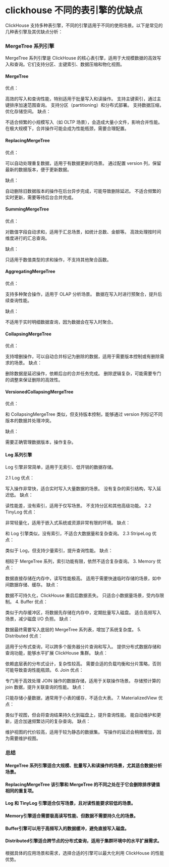 # clickhouse 不同的表引擎的优缺点
ClickHouse 支持多种表引擎，不同的引擎适用于不同的使用场景。以下是常见的几种表引擎及其优缺点分析：

### MergeTree 系列引擎
   MergeTree 系列引擎是 ClickHouse 的核心表引擎，适用于大规模数据的高效写入和查询。它们支持分区、主键索引、数据压缩和物化视图。

#### MergeTree
优点：

高效的写入和查询性能，特别适用于批量写入和读操作。
支持主键索引，通过主键排序加速范围查询。
支持分区（partitioning）和分布式部署。
支持数据压缩，优化存储空间。
缺点：

不适合频繁的小规模写入（如 OLTP 场景），会造成大量小文件，影响合并性能。
在极大规模下，合并操作可能会成为性能瓶颈，需要合理配置。
#### ReplacingMergeTree
优点：

可以自动处理重复数据，适用于有数据更新的场景。
通过配置 version 列，保留最新的数据版本，便于更新数据。

缺点：

自动删除旧数据版本的操作在后台异步完成，可能导致删除延迟。
不适合频繁的实时更新，需要等待后台合并完成。 
#### SummingMergeTree
优点：

对数值字段自动求和，适用于汇总场景，如统计总数、金额等。
高效处理按时间维度进行的汇总查询。

缺点：

只适用于数值类型的求和操作，不支持其他聚合函数。
#### AggregatingMergeTree
优点：

支持多种聚合操作，适用于 OLAP 分析场景。
数据在写入时进行预聚合，提升后续查询性能。

缺点：

不适用于实时明细数据查询，因为数据会在写入时聚合。
#### CollapsingMergeTree
优点：

支持增删操作，可以自动合并标记为删除的数据，适用于需要版本控制或有删除需求的场景。
缺点：

删除数据是延迟操作，依赖后台的合并任务完成。
删除逻辑复杂，可能需要专门的调整来保证删除的高效性。
#### VersionedCollapsingMergeTree
优点：

和 CollapsingMergeTree 类似，但支持版本控制，能够通过 version 列标记不同版本的数据并处理冲突。

缺点：

需要正确管理数据版本，操作复杂。
#### Log 系列引擎
   Log 引擎非常简单，适用于无索引、低开销的数据存储。

2.1 Log
优点：

写入操作非常快，适合实时写入大量数据的场景。
没有复杂的索引结构，写入延迟低。
缺点：

读性能差，没有索引，适用于仅写场景。
不支持分区和其他高级功能。
2.2 TinyLog
优点：

非常轻量化，适用于嵌入式系统或资源非常有限的环境。
缺点：

和 Log 引擎类似，没有索引，不适合大数据量和复杂查询。
2.3 StripeLog
优点：

类似于 Log，但支持少量索引，提升查询性能。
缺点：

相较于 MergeTree 系列，索引功能有限，依然不适合复杂查询。
3. Memory
   优点：

数据直接存储在内存中，读写性能极高。
适用于需要快速临时存储的场景，如中间数据存储、缓存。
缺点：

数据不可持久化，ClickHouse 重启后数据丢失。
只适合小数据量场景，受内存限制。
4. Buffer
   优点：

类似于内存缓冲区，将数据先存储在内存中，定期批量写入磁盘。
适合高频写入场景，减少磁盘 I/O 负担。
缺点：

数据最终需要写入底层的 MergeTree 系列表，增加了系统复杂度。
5. Distributed
   优点：

适用于分布式查询，可以跨多个服务器分片查询和写入。
提供分布式数据存储和查询功能，能够水平扩展 ClickHouse 集群。
缺点：

依赖底层表的分布式设计，复杂性较高。
需要合适的负载均衡和分片策略，否则可能导致查询性能瓶颈。
6. Join
   优点：

专门用于高效处理 JOIN 操作的数据存储，适用于关联操作场景。
存储预计算的 join 数据，提升关联查询的性能。
缺点：

只能存储小量数据，通常用于小表的缓存，不适合大表。
7. MaterializedView
   优点：

类似于视图，但会将查询结果持久化到磁盘上，提升查询性能。
能自动维护和更新，适合加速频繁访问的复杂查询。
缺点：

维护视图的代价较高，适用于较为静态的数据集。
写操作的延迟会稍微增加，因为需要维护视图。
### 总结
#### MergeTree 系列引擎适合大规模、批量写入和读操作的场景，尤其适合数据分析场景。
#### ReplacingMergeTree  该引擎和 MergeTree 的不同之处在于它会删除排序键值相同的重复项。
#### Log 和 TinyLog 引擎适合仅写场景，且对读性能要求较低的场景。
#### Memory引擎适合需要极高读写性能、但数据不需要持久化的场景。
#### Buffer引擎可以用于高频写入的数据缓冲，避免直接写入磁盘。
#### Distributed引擎适合跨节点的分布式查询，适用于集群环境中的水平扩展需求。
根据具体的应用场景和需求，选择合适的引擎可以最大化利用 ClickHouse 的性能优势。










